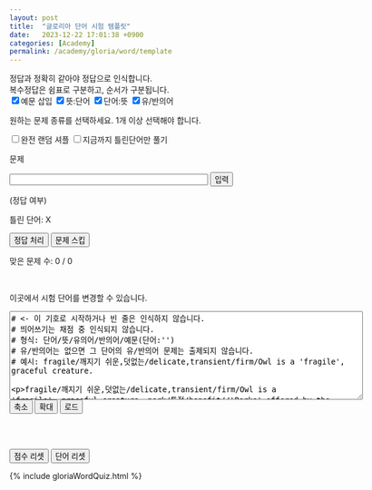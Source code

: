 ```yaml
---
layout: post
title:  "글로리아 단어 시험 템플릿"
date:   2023-12-22 17:01:38 +0900
categories: [Academy]
permalink: /academy/gloria/word/template
---
```



정답과 정확히 같아야 정답으로 인식합니다. <br>
복수정답은 쉼표로 구분하고, 순서가 구분됩니다. <br>
<input type='checkbox' name='questionType' value='example' checked>예문 삽입
<input type='checkbox' name='questionType' value='toKorean' checked>뜻:단어
<input type='checkbox' name='questionType' value='toEnglish' checked>단어:뜻
<input type='checkbox' name='questionType' value='synonym' checked>유/반의어
<p id="checkboxError">원하는 문제 종류를 선택하세요. 1개 이상 선택해야 합니다.</p>
<input type='checkbox' id="completeRandom" name='completeRandom' onClick="shuffleQuestion()">완전 랜덤 셔플
<input type='checkbox' id="onlyWrongMode" name='onlyWrongMode' onClick="wrongModeCheck()">지금까지 틀린단어만 풀기
<br>

<div> 
  <p id="questionText">문제</p>
  <input id="answerInput" type="text" style="width: 350px; font-size: 16px; height: 20px" placeholder=""> <button onclick="textEntered()">입력</button>
  <p id="grading">(정답 여부)</p> 
  <p id="wrongList">틀린 단어: X</p>
  <button onclick="forceCorrect()">정답 처리</button> <button onclick="skipQuestion()">문제 스킵</button>
  <p id="stats">맞은 문제 수: 0 / 0</p> 
  <p id="addMessage"> </p>
</div>

<br>

<div>
  <p>이곳에서 시험 단어를 변경할 수 있습니다. </p> <p id="listLoaded"></p>
<textarea id="wordList" cols="75" rows="10" placeholder="단어 목록">
# <- 이 기호로 시작하거나 빈 줄은 인식하지 않습니다.
# 띄어쓰기는 채점 중 인식되지 않습니다.
# 형식: 단어/뜻/유의어/반의어/예문(단어:'')
# 유/반의어는 없으면 그 단어의 유/반의어 문제는 출제되지 않습니다.
# 예시: fragile/깨지기 쉬운,덧없는/delicate,transient/firm/Owl is a 'fragile', graceful creature.

fragile/깨지기 쉬운,덧없는/delicate,transient/firm/Owl is a 'fragile', graceful creature.
perk/특전/benefit//'Perks' offered by the firm include a car and free health insurance.
hello/안녕///Say 'hello' to my sister.
예문에 ' 2개가 없거나, / 5개로 이루어지지 않은 문장은 오류처리 됩니다.
</textarea>
  <br>
  <button onclick="shortList()">축소</button> <button onclick="longList()">확대</button> <button onclick="loadList()">로드</button> 
</div>

<br><br>

<button onclick="resetScore()">점수 리셋</button> <button onclick="resetWord()">단어 리셋</button>

{% include gloriaWordQuiz.html %}


